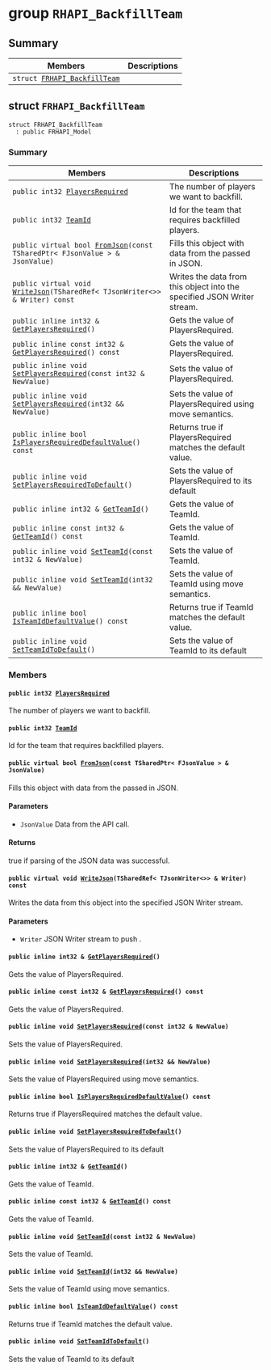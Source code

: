 # group `RHAPI_BackfillTeam` <a id="group__RHAPI__BackfillTeam"></a>

## Summary

 Members                        | Descriptions                                
--------------------------------|---------------------------------------------
`struct `[`FRHAPI_BackfillTeam`](#structFRHAPI__BackfillTeam) | 

## struct `FRHAPI_BackfillTeam` <a id="structFRHAPI__BackfillTeam"></a>

```
struct FRHAPI_BackfillTeam
  : public FRHAPI_Model
```

### Summary

 Members                        | Descriptions                                
--------------------------------|---------------------------------------------
`public int32 `[`PlayersRequired`](#structFRHAPI__BackfillTeam_1a72823c33bcf556c5082c0b332f17fc78) | The number of players we want to backfill.
`public int32 `[`TeamId`](#structFRHAPI__BackfillTeam_1afcd2c20abecc7b477e720e5acd45a714) | Id for the team that requires backfilled players.
`public virtual bool `[`FromJson`](#structFRHAPI__BackfillTeam_1abe15095b8b814cfcb566ac1dbe8632e6)`(const TSharedPtr< FJsonValue > & JsonValue)` | Fills this object with data from the passed in JSON.
`public virtual void `[`WriteJson`](#structFRHAPI__BackfillTeam_1a1ec758b6cbab7517c5d34015a65c08ec)`(TSharedRef< TJsonWriter<>> & Writer) const` | Writes the data from this object into the specified JSON Writer stream.
`public inline int32 & `[`GetPlayersRequired`](#structFRHAPI__BackfillTeam_1a253eeecedf2f345cc05cbbfc75b6f9b1)`()` | Gets the value of PlayersRequired.
`public inline const int32 & `[`GetPlayersRequired`](#structFRHAPI__BackfillTeam_1a57c08eca078b8af22a2f17efda5a35c8)`() const` | Gets the value of PlayersRequired.
`public inline void `[`SetPlayersRequired`](#structFRHAPI__BackfillTeam_1aed64aa333297dcaa4240a81c2ab76b99)`(const int32 & NewValue)` | Sets the value of PlayersRequired.
`public inline void `[`SetPlayersRequired`](#structFRHAPI__BackfillTeam_1a0ab0406925dab6f5ca45cd962417d85a)`(int32 && NewValue)` | Sets the value of PlayersRequired using move semantics.
`public inline bool `[`IsPlayersRequiredDefaultValue`](#structFRHAPI__BackfillTeam_1a64293b1e09f0ca637ffba8fae0a371d2)`() const` | Returns true if PlayersRequired matches the default value.
`public inline void `[`SetPlayersRequiredToDefault`](#structFRHAPI__BackfillTeam_1a85eed60c7d5390558f0d38df6dce2eaf)`()` | Sets the value of PlayersRequired to its default
`public inline int32 & `[`GetTeamId`](#structFRHAPI__BackfillTeam_1aa4d27f9fa4149a32be552632ca2d0972)`()` | Gets the value of TeamId.
`public inline const int32 & `[`GetTeamId`](#structFRHAPI__BackfillTeam_1a7eed8d80b3b8a21939eeae5abc99cb17)`() const` | Gets the value of TeamId.
`public inline void `[`SetTeamId`](#structFRHAPI__BackfillTeam_1aeea5f2ea122602b3bfe1fe4a53ea6647)`(const int32 & NewValue)` | Sets the value of TeamId.
`public inline void `[`SetTeamId`](#structFRHAPI__BackfillTeam_1ab7bad2a71d7d52bb89b3f108cee52474)`(int32 && NewValue)` | Sets the value of TeamId using move semantics.
`public inline bool `[`IsTeamIdDefaultValue`](#structFRHAPI__BackfillTeam_1ae4f0e6536aac48c49b9bf2a40c24aaff)`() const` | Returns true if TeamId matches the default value.
`public inline void `[`SetTeamIdToDefault`](#structFRHAPI__BackfillTeam_1ae37f74276a05d9144c1de4d367b1dc89)`()` | Sets the value of TeamId to its default

### Members

#### `public int32 `[`PlayersRequired`](#structFRHAPI__BackfillTeam_1a72823c33bcf556c5082c0b332f17fc78) <a id="structFRHAPI__BackfillTeam_1a72823c33bcf556c5082c0b332f17fc78"></a>

The number of players we want to backfill.

#### `public int32 `[`TeamId`](#structFRHAPI__BackfillTeam_1afcd2c20abecc7b477e720e5acd45a714) <a id="structFRHAPI__BackfillTeam_1afcd2c20abecc7b477e720e5acd45a714"></a>

Id for the team that requires backfilled players.

#### `public virtual bool `[`FromJson`](#structFRHAPI__BackfillTeam_1abe15095b8b814cfcb566ac1dbe8632e6)`(const TSharedPtr< FJsonValue > & JsonValue)` <a id="structFRHAPI__BackfillTeam_1abe15095b8b814cfcb566ac1dbe8632e6"></a>

Fills this object with data from the passed in JSON.

#### Parameters
* `JsonValue` Data from the API call.

#### Returns
true if parsing of the JSON data was successful.

#### `public virtual void `[`WriteJson`](#structFRHAPI__BackfillTeam_1a1ec758b6cbab7517c5d34015a65c08ec)`(TSharedRef< TJsonWriter<>> & Writer) const` <a id="structFRHAPI__BackfillTeam_1a1ec758b6cbab7517c5d34015a65c08ec"></a>

Writes the data from this object into the specified JSON Writer stream.

#### Parameters
* `Writer` JSON Writer stream to push .

#### `public inline int32 & `[`GetPlayersRequired`](#structFRHAPI__BackfillTeam_1a253eeecedf2f345cc05cbbfc75b6f9b1)`()` <a id="structFRHAPI__BackfillTeam_1a253eeecedf2f345cc05cbbfc75b6f9b1"></a>

Gets the value of PlayersRequired.

#### `public inline const int32 & `[`GetPlayersRequired`](#structFRHAPI__BackfillTeam_1a57c08eca078b8af22a2f17efda5a35c8)`() const` <a id="structFRHAPI__BackfillTeam_1a57c08eca078b8af22a2f17efda5a35c8"></a>

Gets the value of PlayersRequired.

#### `public inline void `[`SetPlayersRequired`](#structFRHAPI__BackfillTeam_1aed64aa333297dcaa4240a81c2ab76b99)`(const int32 & NewValue)` <a id="structFRHAPI__BackfillTeam_1aed64aa333297dcaa4240a81c2ab76b99"></a>

Sets the value of PlayersRequired.

#### `public inline void `[`SetPlayersRequired`](#structFRHAPI__BackfillTeam_1a0ab0406925dab6f5ca45cd962417d85a)`(int32 && NewValue)` <a id="structFRHAPI__BackfillTeam_1a0ab0406925dab6f5ca45cd962417d85a"></a>

Sets the value of PlayersRequired using move semantics.

#### `public inline bool `[`IsPlayersRequiredDefaultValue`](#structFRHAPI__BackfillTeam_1a64293b1e09f0ca637ffba8fae0a371d2)`() const` <a id="structFRHAPI__BackfillTeam_1a64293b1e09f0ca637ffba8fae0a371d2"></a>

Returns true if PlayersRequired matches the default value.

#### `public inline void `[`SetPlayersRequiredToDefault`](#structFRHAPI__BackfillTeam_1a85eed60c7d5390558f0d38df6dce2eaf)`()` <a id="structFRHAPI__BackfillTeam_1a85eed60c7d5390558f0d38df6dce2eaf"></a>

Sets the value of PlayersRequired to its default

#### `public inline int32 & `[`GetTeamId`](#structFRHAPI__BackfillTeam_1aa4d27f9fa4149a32be552632ca2d0972)`()` <a id="structFRHAPI__BackfillTeam_1aa4d27f9fa4149a32be552632ca2d0972"></a>

Gets the value of TeamId.

#### `public inline const int32 & `[`GetTeamId`](#structFRHAPI__BackfillTeam_1a7eed8d80b3b8a21939eeae5abc99cb17)`() const` <a id="structFRHAPI__BackfillTeam_1a7eed8d80b3b8a21939eeae5abc99cb17"></a>

Gets the value of TeamId.

#### `public inline void `[`SetTeamId`](#structFRHAPI__BackfillTeam_1aeea5f2ea122602b3bfe1fe4a53ea6647)`(const int32 & NewValue)` <a id="structFRHAPI__BackfillTeam_1aeea5f2ea122602b3bfe1fe4a53ea6647"></a>

Sets the value of TeamId.

#### `public inline void `[`SetTeamId`](#structFRHAPI__BackfillTeam_1ab7bad2a71d7d52bb89b3f108cee52474)`(int32 && NewValue)` <a id="structFRHAPI__BackfillTeam_1ab7bad2a71d7d52bb89b3f108cee52474"></a>

Sets the value of TeamId using move semantics.

#### `public inline bool `[`IsTeamIdDefaultValue`](#structFRHAPI__BackfillTeam_1ae4f0e6536aac48c49b9bf2a40c24aaff)`() const` <a id="structFRHAPI__BackfillTeam_1ae4f0e6536aac48c49b9bf2a40c24aaff"></a>

Returns true if TeamId matches the default value.

#### `public inline void `[`SetTeamIdToDefault`](#structFRHAPI__BackfillTeam_1ae37f74276a05d9144c1de4d367b1dc89)`()` <a id="structFRHAPI__BackfillTeam_1ae37f74276a05d9144c1de4d367b1dc89"></a>

Sets the value of TeamId to its default

